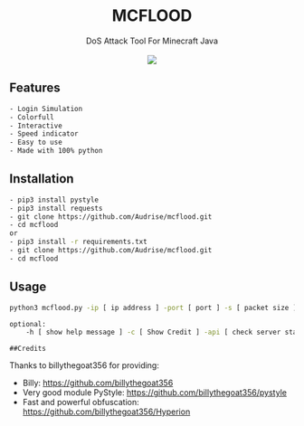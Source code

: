 <h1 align="center">MCFLOOD</h1>

<div align=center>
    DoS Attack Tool For Minecraft Java
</div>
<br>
<div align=center>
    <img src="https://img.shields.io/badge/Python-FFDD00?style=for-the-badge&logo=python&logoColor=blue"/>
</div>

   ## Features
```sh
- Login Simulation
- Colorfull
- Interactive
- Speed indicator
- Easy to use
- Made with 100% python 
```
   ## Installation
```sh
- pip3 install pystyle
- pip3 install requests
- git clone https://github.com/Audrise/mcflood.git
- cd mcflood
or
- pip3 install -r requirements.txt
- git clone https://github.com/Audrise/mcflood.git
- cd mcflood
```
   ## Usage
```sh
python3 mcflood.py -ip [ ip address ] -port [ port ] -s [ packet size ] -t [ threads ] -d [ duration ] -p [ protocol ] -l [ login simulation ]

optional:
    -h [ show help message ] -c [ Show Credit ] -api [ check server status ]
```
    ##Credits
Thanks to billythegoat356 for providing:
- Billy: https://github.com/billythegoat356
- Very good module PyStyle: https://github.com/billythegoat356/pystyle
- Fast and powerful obfuscation: https://github.com/billythegoat356/Hyperion